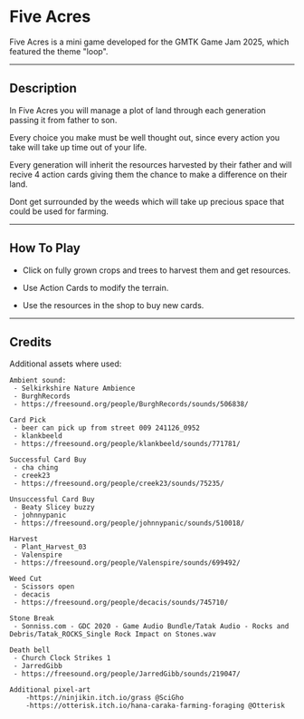 # Five Acres

Five Acres is a mini game developed for the GMTK Game Jam 2025, which featured the theme "loop".

---

## Description

In Five Acres you will manage a plot of land through each generation passing it from father to son.

Every choice you make must be well thought out, since every  action you take will take up time out of your life.

Every generation will inherit the resources harvested by their father and will recive 4 action cards giving them the chance to make a difference on their land.

Dont get surrounded by the weeds which will take up precious space that could  be used for farming.

---

## How To Play

- Click on fully grown crops and trees to harvest them and get resources.

- Use Action Cards to modify the terrain.

- Use the resources in the shop to buy new cards.

---

## Credits

Additional assets where used:

```
Ambient sound:
 - Selkirkshire Nature Ambience
 - BurghRecords
 - https://freesound.org/people/BurghRecords/sounds/506838/

Card Pick
 - beer can pick up from street 009 241126_0952
 - klankbeeld
 - https://freesound.org/people/klankbeeld/sounds/771781/

Successful Card Buy
 - cha ching
 - creek23
 - https://freesound.org/people/creek23/sounds/75235/

Unsuccessful Card Buy
 - Beaty Slicey buzzy
 - johnnypanic
 - https://freesound.org/people/johnnypanic/sounds/510018/

Harvest
 - Plant_Harvest_03
 - Valenspire
 - https://freesound.org/people/Valenspire/sounds/699492/

Weed Cut
 - Scissors open
 - decacis
 - https://freesound.org/people/decacis/sounds/745710/

Stone Break
 - Sonniss.com - GDC 2020 - Game Audio Bundle/Tatak Audio - Rocks and Debris/Tatak_ROCKS_Single Rock Impact on Stones.wav

Death bell
 - Church Clock Strikes 1
 - JarredGibb
 - https://freesound.org/people/JarredGibb/sounds/219047/
 
Additional pixel-art
    -https://ninjikin.itch.io/grass @SciGho
    -https://otterisk.itch.io/hana-caraka-farming-foraging @Otterisk
```
